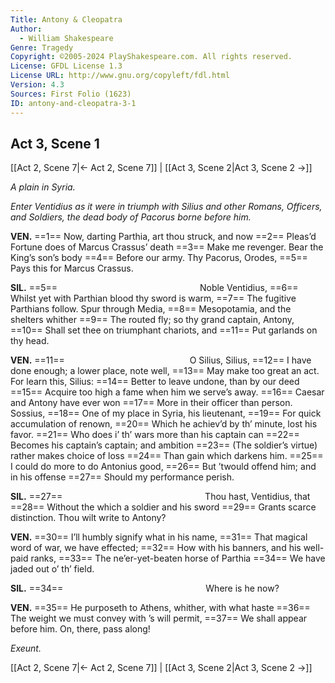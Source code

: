 ```yaml
---
Title: Antony & Cleopatra
Author: 
  - William Shakespeare
Genre: Tragedy
Copyright: ©2005-2024 PlayShakespeare.com. All rights reserved.
License: GFDL License 1.3
License URL: http://www.gnu.org/copyleft/fdl.html
Version: 4.3
Sources: First Folio (1623)
ID: antony-and-cleopatra-3-1
---
```


## Act 3, Scene 1
[[Act 2, Scene 7|← Act 2, Scene 7]] | [[Act 3, Scene 2|Act 3, Scene 2 →]]

*A plain in Syria.*

*Enter Ventidius as it were in triumph with Silius and other Romans, Officers, and Soldiers, the dead body of Pacorus borne before him.*

**VEN.**
==1== Now, darting Parthia, art thou struck, and now
==2== Pleas’d Fortune does of Marcus Crassus’ death
==3== Make me revenger. Bear the King’s son’s body
==4== Before our army. Thy Pacorus, Orodes,
==5== Pays this for Marcus Crassus.

**SIL.**
==5==                 Noble Ventidius,
==6== Whilst yet with Parthian blood thy sword is warm,
==7== The fugitive Parthians follow. Spur through Media,
==8== Mesopotamia, and the shelters whither
==9== The routed fly; so thy grand captain, Antony,
==10== Shall set thee on triumphant chariots, and
==11== Put garlands on thy head.

**VEN.**
==11==               O Silius, Silius,
==12== I have done enough; a lower place, note well,
==13== May make too great an act. For learn this, Silius:
==14== Better to leave undone, than by our deed
==15== Acquire too high a fame when him we serve’s away.
==16== Caesar and Antony have ever won
==17== More in their officer than person. Sossius,
==18== One of my place in Syria, his lieutenant,
==19== For quick accumulation of renown,
==20== Which he achiev’d by th’ minute, lost his favor.
==21== Who does i’ th’ wars more than his captain can
==22== Becomes his captain’s captain; and ambition
==23== (The soldier’s virtue) rather makes choice of loss
==24== Than gain which darkens him.
==25== I could do more to do Antonius good,
==26== But ’twould offend him; and in his offense
==27== Should my performance perish.

**SIL.**
==27==                 Thou hast, Ventidius, that
==28== Without the which a soldier and his sword
==29== Grants scarce distinction. Thou wilt write to Antony?

**VEN.**
==30== I’ll humbly signify what in his name,
==31== That magical word of war, we have effected;
==32== How with his banners, and his well-paid ranks,
==33== The ne’er-yet-beaten horse of Parthia
==34== We have jaded out o’ th’ field.

**SIL.**
==34==                 Where is he now?

**VEN.**
==35== He purposeth to Athens, whither, with what haste
==36== The weight we must convey with ’s will permit,
==37== We shall appear before him. On, there, pass along!

*Exeunt.*

[[Act 2, Scene 7|← Act 2, Scene 7]] | [[Act 3, Scene 2|Act 3, Scene 2 →]]